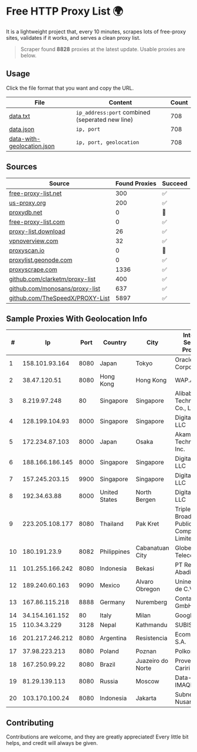 
# Free HTTP Proxy List 🌍

It is a lightweight project that, every 10 minutes, scrapes lots of free-proxy sites, validates if it works, and serves a clean proxy list.


> Scraper found **8828** proxies at the latest update. Usable proxies are below.

## Usage

Click the file format that you want and copy the URL.


|File|Content|Count|
|----|-------|-----|
|[data.txt](https://raw.githubusercontent.com/themiralay/Proxy-List-World/master/data.txt)|`ip_address:port` combined (seperated new line)|708|
|[data.json](https://raw.githubusercontent.com/themiralay/Proxy-List-World/master/data.json)|`ip, port`|708|
|[data-with-geolocation.json](https://raw.githubusercontent.com/themiralay/Proxy-List-World/master/data-with-geolocation.json)|`ip, port, geolocation`|708|

## Sources

|Source|Found Proxies|Succeed|
|------|-------------|-------|
|[free-proxy-list.net](https://free-proxy-list.net)|300|✅|
|[us-proxy.org](https://www.us-proxy.org)|200|✅|
|[proxydb.net](http://proxydb.net)|0|🚫|
|[free-proxy-list.com](https://free-proxy-list.com/?page=&port=&type%5B%5D=http&type%5B%5D=https&up_time=0&search=Search)|0|✅|
|[proxy-list.download](https://www.proxy-list.download/HTTP)|26|✅|
|[vpnoverview.com](https://vpnoverview.com/privacy/anonymous-browsing/free-proxy-servers)|32|✅|
|[proxyscan.io](https://www.proxyscan.io)|0|🚫|
|[proxylist.geonode.com](https://proxylist.geonode.com/api/proxy-list?limit=300&page=1&sort_by=lastChecked&sort_type=desc&protocols=http,https)|0|✅|
|[proxyscrape.com](https://api.proxyscrape.com/v2/?request=displayproxies&protocol=http&timeout=10000&country=all&ssl=all&anonymity=all)|1336|✅|
|[github.com/clarketm/proxy-list](https://raw.githubusercontent.com/clarketm/proxy-list/master/proxy-list-raw.txt)|400|✅|
|[github.com/monosans/proxy-list](https://raw.githubusercontent.com/monosans/proxy-list/main/proxies/http.txt)|637|✅|
|[github.com/TheSpeedX/PROXY-List](https://raw.githubusercontent.com/TheSpeedX/PROXY-List/master/http.txt)|5897|✅|


## Sample Proxies With Geolocation Info

|#|Ip|Port|Country|City|Internet Service Provider|
|-|--|----|-------|----|-------------------------|
|1|158.101.93.164|8080|Japan|Tokyo|Oracle Corporation|
|2|38.47.120.51|8080|Hong Kong|Hong Kong|WAP.AC LTD|
|3|8.219.97.248|80|Singapore|Singapore|Alibaba (US) Technology Co., Ltd.|
|4|128.199.104.93|8000|Singapore|Singapore|DigitalOcean, LLC|
|5|172.234.87.103|8000|Japan|Osaka|Akamai Technologies, Inc.|
|6|188.166.186.145|8000|Singapore|Singapore|DigitalOcean, LLC|
|7|157.245.203.15|9900|Singapore|Singapore|DigitalOcean, LLC|
|8|192.34.63.88|8000|United States|North Bergen|DigitalOcean, LLC|
|9|223.205.108.177|8080|Thailand|Pak Kret|Triple T Broadband Public Company Limited|
|10|180.191.23.9|8082|Philippines|Cabanatuan City|Globe Telecom|
|11|101.255.166.242|8080|Indonesia|Bekasi|PT Remala Abadi|
|12|189.240.60.163|9090|Mexico|Alvaro Obregon|Uninet S.A. de C.V.|
|13|167.86.115.218|8888|Germany|Nuremberg|Contabo GmbH|
|14|34.154.161.152|80|Italy|Milan|Google LLC|
|15|110.34.3.229|3128|Nepal|Kathmandu|SUBISU C7|
|16|201.217.246.212|8080|Argentina|Resistencia|Ecom Chaco S.A.|
|17|37.98.223.213|8080|Poland|Poznan|Polkomtel S.A|
|18|167.250.99.22|8080|Brazil|Juazeiro do Norte|Provedor Cariri Conect|
|19|81.29.139.113|8080|Russia|Moscow|Data-center IMAQLIQ Ltd.|
|20|103.170.100.24|8080|Indonesia|Jakarta|Subnet Data Nusantara|



## Contributing

Contributions are welcome, and they are greatly appreciated! Every
little bit helps, and credit will always be given.

